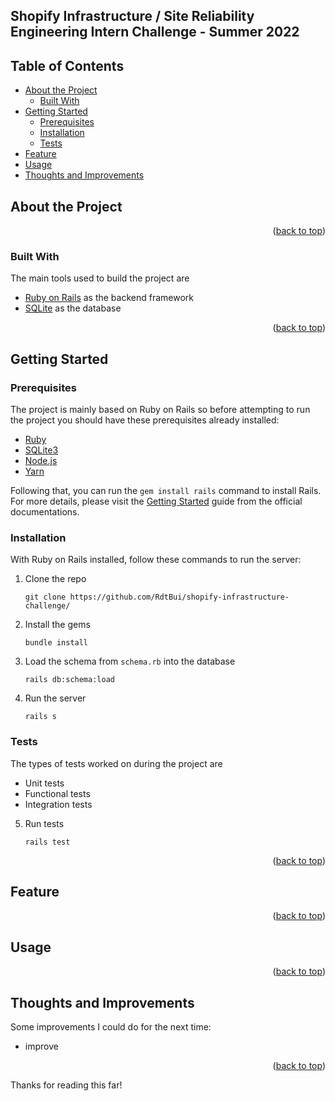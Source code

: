 <div id="top"></div>

## Shopify Infrastructure / Site Reliability Engineering Intern Challenge - Summer 2022

## Table of Contents

- [About the Project](#about-the-project)
  - [Built With](#built-with)
- [Getting Started](#getting-started)
  - [Prerequisites](#prerequisites)
  - [Installation](#installation)
  - [Tests](#tests)
- [Feature](#feature)
- [Usage](#usage)
- [Thoughts and Improvements](#thoughts-and-improvements)

## About the Project

<p align="right">(<a href="#top">back to top</a>)</p>

### Built With
The main tools used to build the project are
* [Ruby on Rails](https://rubyonrails.org/) as the backend framework
* [SQLite](https://www.sqlite.org/index.html) as the database

<p align="right">(<a href="#top">back to top</a>)</p>

## Getting Started

### Prerequisites

The project is mainly based on Ruby on Rails so before attempting to run the project you should have these prerequisites already installed:
* [Ruby](https://rubyinstaller.org/)
* [SQLite3](https://www.sqlite.org/index.html)
* [Node.js](https://nodejs.org/en/download/)
* [Yarn](https://classic.yarnpkg.com/en/docs/install#windows-stable)

Following that, you can run the `gem install rails` command to install Rails. For more details, please visit the [Getting Started](https://guides.rubyonrails.org/getting_started.html) guide from the official documentations.

### Installation
With Ruby on Rails installed, follow these commands to run the server:

1. Clone the repo
   ```
   git clone https://github.com/RdtBui/shopify-infrastructure-challenge/
   ```
2. Install the gems
   ```
   bundle install
   ```
3. Load the schema from `schema.rb` into the database
   ```
   rails db:schema:load
   ```
4. Run the server
   ```
   rails s
   ```
### Tests
The types of tests worked on during the project are 
- Unit tests
- Functional tests
- Integration tests

5. Run tests
   ```
   rails test
   ```
<p align="right">(<a href="#top">back to top</a>)</p>

## Feature

<p align="right">(<a href="#top">back to top</a>)</p>

## Usage

<p align="right">(<a href="#top">back to top</a>)</p>


## Thoughts and Improvements

Some improvements I could do for the next time:
- improve


<p align="right">(<a href="#top">back to top</a>)</p>

Thanks for reading this far!
